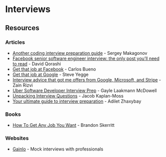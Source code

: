 # Interviews

## Resources

### Articles

* [Another coding interview preparation guide](https://www.facebook.com/notes/sergey-makagonov/another-coding-interview-preparation-guide/10210834096793375/) - Sergey Makagonov
* [Facebook senior software engineer interview: the only post you’ll need to read](https://daqo.medium.com/facebook-senior-software-engineer-interview-the-only-post-youll-need-to-read-e4604ff2336d) - David Qorashi
* [Get that job at Facebook](https://www.facebook.com/notes/facebook-engineering/get-that-job-at-facebook/10150964382448920) - Carlos Bueno
* [Get that job at Google](https://steve-yegge.blogspot.com/2008/03/get-that-job-at-google.html) - Steve Yegge
* [Interview advice that got me offers from Google, Microsoft, and Stripe](https://www.zainrizvi.io/blog/the-interviewing-advice-no-one-shares/) - Zain Rizvi
* [Uber Software Developer Interview Prep](https://s3.amazonaws.com/ubercandidateprep/index.html) - Gayle Laakmann McDowell
* [Unpacking Interview Questions](https://jacobian.org/series/unpacking-interview-questions/) - Jacob Kaplan-Moss
* [Your ultimate guide to interview preparation](http://adilet.org/blog/your-ultimate-guide-to-interview-preparation/) - Adilet Zhaxybay

### Books

* [How To Get Any Job You Want](https://github.com/bee-san/Employabiltiy-book) - Brandon Skerritt

### Websites

* [Gainlo](https://www.gainlo.co/#!/) - Mock interviews with professionals

